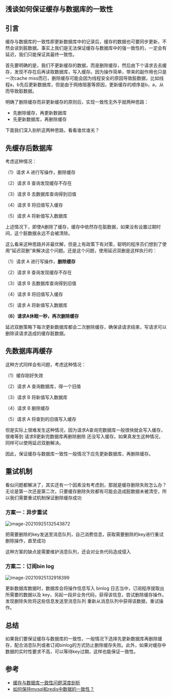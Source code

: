 ## 浅谈如何保证缓存与数据库的一致性

## 引言

缓存与数据库的一致性即更新数据库中的记录后，缓存的数据也可要同步更新，不然会读到脏数据。事实上我们是无法保证缓存与数据库中的强一致性的，一定会有延迟，我们只能保证其最终一致性。

首先要明确的是，我们不更新缓存的数据，而是删除缓存，然后由下个请求去去缓存，发现不存在后再读取数据库，写入缓存。因为操作简单，带来的副作用也只是一次cache miss而已，删除缓存可能会因为线程安全的原因导致脏数据，比如线程a，b先后更新数据库，但是由于网络阻塞等原因，更新缓存的顺序是b，a，从而导致脏数据。

明确了删除缓存而非更新缓存的原则后，实现一致性无外乎就两种思路：

- 先删除缓存，再更新数据库
- 先更新数据库，再删除缓存

下面我们深入剖析这两种思路，看看谁优谁劣？

## 先缓存后数据库

考虑这种情况：

（1）请求 A 进行写操作，删除缓存

（2）请求 B 查询发现缓存不存在

（3）请求 B 去数据库查询得到旧值

（4）请求 B 将旧值写入缓存

（5）请求 A 将新值写入数据库

上述情况下，即使A删除了缓存，缓存中依然存在脏数据，如果没有设置过期时间，这个脏数据永远不会被清除。

这么看来这种思路并非最优解，但是上有政策下有对策，聪明的程序员们想到了使用“延迟双删”来解决这个问题。还是这个问题，使用延迟双删是这样执行的：

（1）请求 A 进行写操作，**删除缓存**

（2）请求 B 查询发现缓存不存在

（3）请求 B 去数据库查询得到旧值

（4）请求 B 将旧值写入缓存

（5）请求 A 将新值写入数据库

**（6）请求A休眠一秒，再次删除缓存**

延迟双删策略下每次更新数据库都会二次删除缓存，确保读请求结束，写请求可以删除读请求造成的缓存脏数据。

## 先数据库再缓存

这种方式同样会有问题，考虑这种情况：

（1）缓存刚好失效

（2）请求 A 查询数据库，得一个旧值

（3）请求 B 将新值写入数据库

（4）请求 B 删除缓存

（5）请求 A 将查到的旧值写入缓存

但是实际上很难发生这种情况，因为请求A查询完数据库一般很快就会写入缓存，很难等到 请求B更新完数据库再删除删除 还没写入缓存。如果真发生这种情况，同样可以使用延迟双删解决。

因此，保证缓存与数据库一致性一般情况下应先更新数据库，再删除缓存。

## 重试机制

看似问题都解决了，其实还有一个因素没有考虑到，那就是缓存删除失败怎么办？无论是第一次还是第二次，只要缓存删除失败都有可能会造成脏数据未被清空，所以我们需要重试机制保证删除缓存成功

### 方案一：异步重试

![image-20210925132543872](https://i.loli.net/2021/09/25/qsI2JFyGiVg3YCa.png)

把需要删除的key发送至消息队列，自己消费信息，获取需要删除的key进行重试删除操作，直至成功

这种方案的缺点是需要维护消息队列，还会对业务代码造成侵入

### 方案二：订阅bin log

![image-20210925132918399](https://i.loli.net/2021/09/25/yhWKkncqi5ZmpRg.png)

更新数据库数据时，数据库会将操作信息写入 binlog 日志当中，订阅程序提取出所需要的数据以及 key，另起一段非业务代码，获得该信息，尝试删除缓存操作。发现删除失败将这些信息发送至消息队列 重新从消息队列中获得该数据，重试操作。

## 总结

如果我们要保证缓存与数据库的一致性，一般情况下选择先更新数据库再删除缓存，配合消息队列或者订阅binlog的方式防止删除缓存失败。此外，如果对缓存中数据的实时性要求不高，可以等待key过期，这样也能保证一致性。

## 参考

- [缓存与数据库一致性问题深度剖析](https://xie.infoq.cn/article/47241d099404a1565e168fad4)
- [如何保持mysql和redis中数据的一致性？](https://www.zhihu.com/question/319817091)



